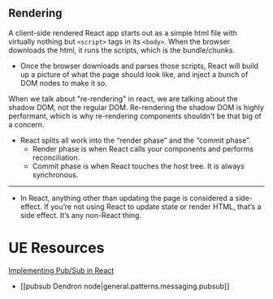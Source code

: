 
## Rendering
A client-side rendered React app starts out as a simple html file with virtually nothing but `<script>` tags in its `<body>`. When the browser downloads the html, it runs the scripts, which is the bundle/chunks.
- Once the browser downloads and parses those scripts, React will build up a picture of what the page should look like, and inject a bunch of DOM nodes to make it so.

When we talk about "re-rendering" in react, we are talking about the shadow DOM, not the regular DOM. Re-rendering the shadow DOM is highly performant, which is why re-rendering components shouldn't be that big of a concern.

- React splits all work into the “render phase” and the “commit phase”.
	- Render phase is when React calls your components and performs reconciliation.
	- Commit phase is when React touches the host tree. It is always synchronous.

* * *

- In React, anything other than updating the page is considered a side-effect. If you’re not using React to update state or render HTML, that’s a side effect. It’s any non-React thing.

# UE Resources
[Implementing Pub/Sub in React](https://www.pluralsight.com/guides/how-to-communicate-between-independent-components-in-reactjs)
- [[pubsub Dendron node|general.patterns.messaging.pubsub]]
